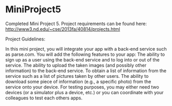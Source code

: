 MiniProject5
============

Completed Mini Project 5. Project requirements can be found here: http://www3.nd.edu/~cse/2013fa/40814/projects.html

Project Guidelines:

In this mini project, you will integrate your app with a back-end service such as parse.com. You will add the following features to your app:
The ability to sign up as a user using the back-end service and to log into or out of the service.
The ability to upload the taken images (and possibly other information) to the back-end service.
To obtain a list of information from the service such as a list of pictures taken by other users.
The ability to download some piece of information (e.g., a specific photo) from the service onto your device.
For testing purposes, you may either need two devices (or a simulator plus a device, etc.) or you can coordinate with your colleagues to test each others apps. 
